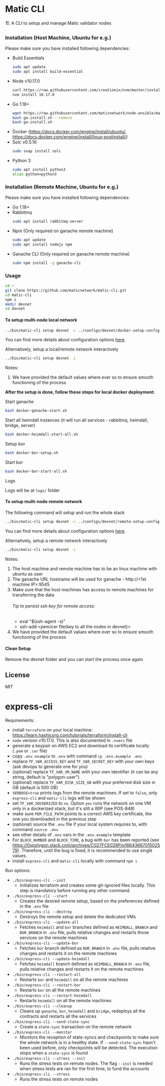 # Matic CLI

🏗 A CLI to setup and manage Matic validator nodes

### Installation (Host Machine, Ubuntu for e.g.)

Please make sure you have installed following dependencies:

* Build Essentials
    ```bash
    sudo apt update
    sudo apt install build-essential
    ```
* Node v10.17.0
    ```bash
    curl https://raw.githubusercontent.com/creationix/nvm/master/install.sh | bash
    nvm install 10.17.0
    ```
* Go 1.18+
    ```bash
    wget https://raw.githubusercontent.com/maticnetwork/node-ansible/master/go-install.sh
    bash go-install.sh --remove
    bash go-install.sh
    ```
* Docker (https://docs.docker.com/engine/install/ubuntu/, https://docs.docker.com/engine/install/linux-postinstall/)
* Solc v0.5.16
    ```bash
    sudo snap install solc
    ```
* Python 3
    ```bash
    sudo apt install python3
    alias python=python3
    ```

### Installation (Remote Machine, Ubuntu for e.g.)

Please make sure you have installed following dependencies:

* Go 1.18+
* Rabbitmq
    ```bash
    sudo apt install rabbitmq-server
    ```
* Npm (Only required on ganache remote machine)
    ```bash
    sudo apt update
    sudo apt install nodejs npm
    ```
* Ganache CLI (Only required on ganache remote machine)
    ```bash
    sudo npm install -g ganache-cli
    ```

### Usage

```bash
cd ~
git clone https://github.com/maticnetwork/matic-cli.git
cd matic-cli
npm i
mkdir devnet
cd devnet
```

#### To setup multi-node local network

```bash
../bin/matic-cli setup devnet -c ../configs/devnet/docker-setup-config.yaml
```

You can find more details about configuration options [here](configs/README.md).

Alternatively, setup a local/remote network interactively

```bash
../bin/matic-cli setup devnet -i
```

Notes:
1. We have provided the default values where ever so to ensure smooth functioning of the process

**After the setup is done, follow these steps for local docker deployment:**

Start ganache
```bash
bash docker-ganache-start.sh
```

Start all heimdall instances (it will run all services - rabbitmq, heimdall, bridge, server)
```bash
bash docker-heimdall-start-all.sh
```

Setup bor
```bash
bash docker-bor-setup.sh
```

Start bor
```bash
bash docker-bor-start-all.sh
```

Logs

Logs will be at `logs/` folder


#### To setup multi-node remote network

The following command will setup and run the whole stack  

```bash
../bin/matic-cli setup devnet -c ../configs/devnet/remote-setup-config.yaml
```

You can find more details about configuration options [here](configs/README.md).

Alternatively, setup a remote network interactively

```bash
../bin/matic-cli setup devnet -i
```

Notes:
1. The host machine and remote machine has to be an linux machine with ubuntu as user
2. The ganache URL hostname will be used for ganache - http://<1st machine IP>:9545
3. Make sure that the host machines has access to remote machines for transferring the data
    ###### Tip to persist ssh key for remote access: 
    - eval "$(ssh-agent -s)"
    - ssh-add <pem/cer file(key to all the nodes in devnet)>
4. We have provided the default values where ever so to ensure smooth functioning of the process

#### Clean Setup

Remove the devnet folder and you can start the process once again

## License

MIT



# express-cli 

Requirements:  
- install `terraform` on your local machine: https://learn.hashicorp.com/tutorials/terraform/install-cli
- `node` version v10.17.0. This is also documented in `.nvmrc` file
- generate a keypair on AWS EC2 and download its certificate locally (`.pem` or `.cer` file)
- copy `.env.example` to `.env` with command `cp .env.example .env`
- replace `TF_VAR_ACCESS_KEY` and `TF_VAR_SECRET_KEY` with your own keys (ask devops to generate one for you)
- (optional) replace `TF_VAR_VM_NAME` with your own identifier (it can be any string, default is "polygon-user")
- (optional) replace `TF_VAR_DISK_SIZE_GB` with your preferred disk size in GB (default is 500 GB)
- `VERBOSE=true` prints logs from the remote machines. If set to `false`, only `express-cli` and `matic-cli` logs will be shown
- set `TF_VAR_DOCKERIZED` to `no`. Option `yes` runs the network on one VM only in a dockerized stack, but it's still a WIP (see POS-848)
- make sure `PEM_FILE_PATH` points to a correct AWS key certificate, the one you downloaded in the previous step
- (optional) source the `.env` file if your local system requires to, with command `source .env`  
- see other details of `.env` vars in the `.env.example` template
- For `BLOCK_NUMBER` and `BLOCK_TIME`, a bug with `bor` has been reported (see https://0xpolygon.slack.com/archives/C027FCE028P/p1664366701502579). Therefore, until the bug is fixed, it is recommended to use single values. 
- install `express-cli` and `matic-cli` locally with command `npm i`

Run options:
- `./bin/express-cli --init`
  - Initializes terraform and creates some git-ignored files locally. This step is mandatory before running any other command.
- `./bin/express-cli --start` 
  - Creates the desired remote setup, based on the preferences defined in the `.env` file
- `./bin/express-cli --destroy`
  - Destroys the remote setup and delete the dedicated VMs
- `./bin/express-cli --update-all`
  - Fetches `heimdall` and `bor` branches defined as `HEIMDALL_BRANCH` and `BOR_BRANCH` in `.env` file, pulls relative changes and restarts those services on the remote machines
- `./bin/express-cli --update-bor`
  - Fetches `bor` branch defined as `BOR_BRANCH` in `.env` file, pulls relative changes and restarts it on the remote machines
- `./bin/express-cli --update-heimdall`
  - Fetches `heimdall` branch defined as `HEIMDALL_BRANCH` in `.env` file, pulls relative changes and restarts it on the remote machines
- `./bin/express-cli --restart-all`
  - Restarts `bor` and `heimdall` on all the remote machines
- `./bin/express-cli --restart-bor`
  - Restarts `bor` on all the remote machines
- `./bin/express-cli --restart-heimdall`
  - Restarts `heimdall` on all the remote machines
- `./bin/express-cli --cleanup`
  - Cleans up `ganache`, `bor`, `heimdall` and `bridge`, redeploys all the contracts and restarts all the services
- `./bin/express-cli --send-state-sync`
  - Create a `state-sync` transaction on the remote network 
- `./bin/express-cli --monitor`
  - Monitors the reception of state-syncs and checkpoints to make sure the whole network is in a healthy state. If `--send-state-sync` hasn't been used before, only checkpoints will be detected. The execution stops when a `state-sync` is found
- `./bin/express-cli --stress --init`
  - Runs the stress tests on remote nodes. The flag `--init` is needed when stress tests are ran for the first time, to fund the accounts 
- `./bin/express-cli --stress`
  - Runs the stress tests on remote nodes

